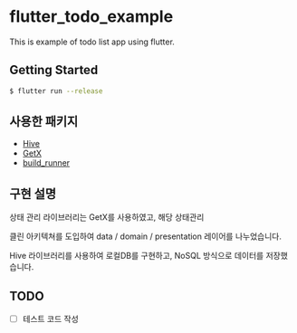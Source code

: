 # flutter_todo_example

This is example of todo list app using flutter.

## Getting Started

```bash
$ flutter run --release
```

## 사용한 패키지
- [Hive](https://pub.dev/packages/hive)
- [GetX](https://pub.dev/packages/get)
- [build_runner](https://pub.dev/packages/build_runner)


## 구현 설명
상태 관리 라이브러리는 GetX를 사용하였고, 해당 상태관리

클린 아키텍쳐를 도입하여 data / domain / presentation 레이어를 나누었습니다.

Hive 라이브러리를 사용하여 로컬DB를 구현하고, NoSQL 방식으로 데이터를 저장했습니다.



## TODO
- [ ] 테스트 코드 작성
